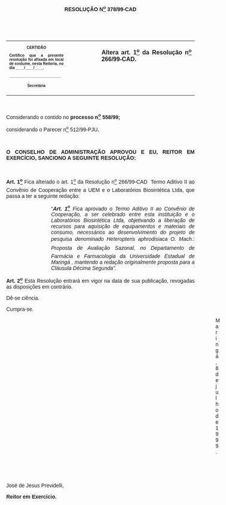 <BODY>

<B><FONT FACE="Arial"><P ALIGN="JUSTIFY"></P>
<P ALIGN="CENTER">RESOLU&Ccedil;&Atilde;O  N<U><SUP>o</U></SUP> 378/99-CAD</P>
<P ALIGN="JUSTIFY"></P>
<P ALIGN="JUSTIFY">&nbsp;</P>
</B><P ALIGN="JUSTIFY">&nbsp;</P></FONT>
<TABLE CELLSPACING=0 BORDER=0 CELLPADDING=7 WIDTH=621>
<TR><TD WIDTH="32%" VALIGN="TOP">
<B><FONT FACE="Arial" SIZE=1><P ALIGN="CENTER">CERTID&Atilde;O</P>
<P ALIGN="JUSTIFY">   Certifico que a presente resolu&ccedil;&atilde;o foi afixada em local de costume, nesta Reitoria, no dia ____/____/____.</P>
<P ALIGN="JUSTIFY"></P>
<P ALIGN="JUSTIFY">_________________________</P>
<P ALIGN="CENTER">Secret&aacute;ria</B></FONT></TD>
<TD WIDTH="17%" VALIGN="TOP">&nbsp;</TD>
<TD WIDTH="52%" VALIGN="TOP">
<B><FONT FACE="Arial"><P ALIGN="JUSTIFY">Altera art. 1<U><SUP>o</U></SUP> da Resolu&ccedil;&atilde;o n<U><SUP>o</U></SUP> 266/99-CAD.</B></FONT></TD>
</TR>
</TABLE>

<FONT FACE="Arial"><P ALIGN="JUSTIFY"></P>
<P ALIGN="JUSTIFY">&nbsp;</P>
<P ALIGN="JUSTIFY">Considerando o contido no <B>processo n<U><SUP>o</U></SUP> 558/99;</P>
</B><P ALIGN="JUSTIFY">considerando o Parecer n<U><SUP>o</U></SUP> 512/99-PJU,</P>
<B><P ALIGN="JUSTIFY"></P>
<P ALIGN="JUSTIFY">&nbsp;</P>
<P ALIGN="JUSTIFY">O CONSELHO DE ADMINISTRA&Ccedil;&Atilde;O APROVOU E EU, REITOR EM EXERC&Iacute;CIO, SANCIONO A SEGUINTE RESOLU&Ccedil;&Atilde;O:</P>
<P ALIGN="JUSTIFY"></P>
<P ALIGN="JUSTIFY">&nbsp;</P>
<P ALIGN="JUSTIFY">&#9;Art. 1<U><SUP>o</B></U></SUP> Fica alterado o art. 1<U><SUP>o</U></SUP> da Resolu&ccedil;&atilde;o n<U><SUP>o</U></SUP> 266/99-CAD  Termo Aditivo II ao Conv&ecirc;nio de Coopera&ccedil;&atilde;o entre a UEM e o Laborat&oacute;rios Biosint&eacute;tica Ltda, que passa a ter a seguinte reda&ccedil;&atilde;o:</P><DIR>
<DIR>
<DIR>

<P ALIGN="JUSTIFY">&#9;&#9;&#9;&quot;<B><I>Art. 1<U><SUP>o</B></I></U></SUP> <I>Fica aprovado o Termo Aditivo II ao Conv&ecirc;nio de Coopera&ccedil;&atilde;o, a ser celebrado entre esta institui&ccedil;&atilde;o e o Laborat&oacute;rios Biosint&eacute;tica Ltda, objetivando a libera&ccedil;&atilde;o de recursos para aquisi&ccedil;&atilde;o de equipamentos e materiais de consumo, necess&aacute;rios ao desenvolvimento do projeto de pesquisa denominado Heteropteris aphrodisiaca O. Mach.: Proposta de Avalia&ccedil;&atilde;o Sazonal, no Departamento de Farm&aacute;cia e Farmacologia da Universidade Estadual de Maring&aacute; , mantendo a reda&ccedil;&atilde;o originalmente proposta para a Cl&aacute;usula D&eacute;cima Segunda&quot;.</P></DIR>
</DIR>
</DIR>

</I><B><P ALIGN="JUSTIFY">Art. 2<U><SUP>o</B></U></SUP> Esta Resolu&ccedil;&atilde;o entrar&aacute; em vigor na data de sua publica&ccedil;&atilde;o, revogadas as disposi&ccedil;&otilde;es em contr&aacute;rio.</P>
<P ALIGN="JUSTIFY">D&ecirc;-se ci&ecirc;ncia.</P>
<P ALIGN="JUSTIFY">Cumpra-se.</P>
<P ALIGN="JUSTIFY"></P><DIR>
<DIR>
<DIR>
<DIR>
<DIR>
<DIR>
<DIR>
<DIR>
<DIR>
<DIR>
<DIR>
<DIR>
<DIR>
<DIR>

<P ALIGN="JUSTIFY">Maring&aacute;, 8 de julho de 1999.</P>
<P ALIGN="JUSTIFY"></P>
<P ALIGN="JUSTIFY">&nbsp;</P>
<P ALIGN="JUSTIFY">&nbsp;</P></DIR>
</DIR>
</DIR>
</DIR>
</DIR>
</DIR>
</DIR>
</DIR>
</DIR>
</DIR>
</DIR>
</DIR>
</DIR>
</DIR>

<P ALIGN="JUSTIFY">&#9;&#9;&#9;&#9;&#9;&#9;&#9;Jos&eacute; de Jesus Previdelli,</P>
<P ALIGN="JUSTIFY">&#9;&#9;&#9;&#9;&#9;&#9;&#9;<B>Reitor em Exerc&iacute;cio.</P></B></FONT></BODY>
